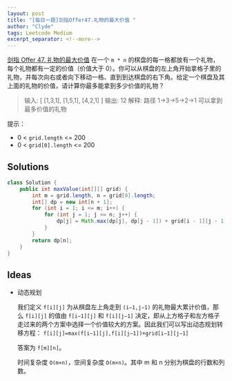 ```yaml
---
layout: post
title: "[每日一题]剑指Offer47.礼物的最大价值 "
author: "Clyde"
tags: Leetcode Medium
excerpt_separator: <!--more-->
---
```


[剑指 Offer 47. 礼物的最大价值](https://leetcode.cn/problems/li-wu-de-zui-da-jie-zhi-lcof/)    在一个 `m * n` 的棋盘的每一格都放有一个礼物，每个礼物都有一定的价值（价值大于 0）。你可以从棋盘的左上角开始拿格子里的礼物，并每次向右或者向下移动一格、直到到达棋盘的右下角。给定一个棋盘及其上面的礼物的价值，请计算你最多能拿到多少价值的礼物？<!--more-->

>  输入: 
>  [
>    [1,3,1],
>    [1,5,1],
>    [4,2,1]
>  ]
>  输出: 12
>  解释: 路径 1→3→5→2→1 可以拿到最多价值的礼物




提示：

- 0 < `grid.length` <= 200
- 0 < `grid[0].length` <= 200


##  Solutions


```java
class Solution {
    public int maxValue(int[][] grid) {
        int m = grid.length, n = grid[0].length;
        int[] dp = new int[n + 1];
        for (int i = 1; i <= m; i++) {
            for (int j = 1; j <= n; j++) {
                dp[j] = Math.max(dp[j], dp[j - 1]) + grid[i - 1][j - 1];
            } 
        }
        return dp[n];
    }
}
```


##  Ideas

- 动态规划

  我们定义 `f[i][j]` 为从棋盘左上角走到 `(i−1,j−1)` 的礼物最大累计价值，那么 `f[i][j]` 的值由 `f[i−1][j]` 和 `f[i][j−1]` 决定，即从上方格子和左方格子走过来的两个方案中选择一个价值较大的方案。因此我们可以写出动态规划转移方程：
  `f[i][j]=max(f[i−1][j],f[i][j−1])+grid[i−1][j−1]`

  答案为 `f[m][n]`。

  时间复杂度 `O(m×n)`，空间复杂度 `O(m×n)`。其中 m 和 n 分别为棋盘的行数和列数。

